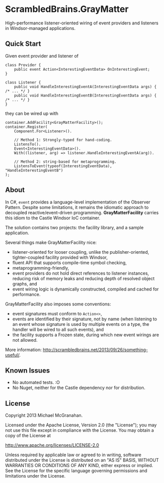 ScrambledBrains.GrayMatter
==========================
High-performance listener-oriented wiring of event providers and listeners in Windsor-managed applications.

Quick Start
-----------
Given event provider and listener of

    class Provider {
        public event Action<InterestingEventData> OnInterestingEvent;
    }

    class Listener {
        public void HandleInterestingEventA(InterestingEventData args) { /* ... */ }
        public void HandleInterestingEventB(InterestingEventData args) { /* ... */ }
    }

they can be wired up with

    container.AddFacility<GrayMatterFacility>();
    container.Register(
        Component.For<Listener>().

        // Method 1: Strongly-typed for hand-coding.
        ListensTo().
        Event<InterestingEventData>().
        With((listener, arg) => listener.HandleInterestingEventA(arg)).

        // Method 2: string-based for metaprogramming.
        ListensToEvent(typeof(InterestingEventData), "HandleInterestingEventB")
    );


About
-----
In C#, `event` provides a language-level implementation of the Observer Pattern. Despite some limitations, it remains the idiomatic approach to decoupled reactive/event-driven programming.  **GrayMatterFacility** carries this idiom to the Castle Windsor IoC container.

The solution contains two projects: the facility library, and a sample application.

Several things make GrayMatterFacility nice:
 - listener-oriented for looser coupling, unlike the publisher-oriented, tighter-coupled facility provided with Windsor,
 - fluent API that supports compile-time symbol checking,
 - metaprogramming-friendly,
 - event providers do not hold direct references to listener instances, reducing risk of memory leaks and reducing depth of resolved object graphs, and
 - event wiring logic is dynamically constructed, compiled and cached for performance.

GrayMatterFacility also imposes some conventions:
 - event signatures must conform to `Action<>`,
 - events are identified by their signature, not by name (when listening to an event whose signature is used by multiple events on a type, the handler will be wired to all such events), and
 - the facility supports a Frozen state, during which new event wirings are not allowed.

More information: <http://scrambledbrains.net/2013/09/26/something-useful/>.

Known Issues
------------
 - No automated tests. :O
 - No Nuget, neither for the Castle dependency nor for distribution.

License
-------
Copyright 2013 Michael McGranahan.

Licensed under the Apache License, Version 2.0 (the "License");
you may not use this file except in compliance with the License.
You may obtain a copy of the License at

 http://www.apache.org/licenses/LICENSE-2.0

Unless required by applicable law or agreed to in writing, software
distributed under the License is distributed on an "AS IS" BASIS,
WITHOUT WARRANTIES OR CONDITIONS OF ANY KIND, either express or implied.
See the License for the specific language governing permissions and
limitations under the License.
